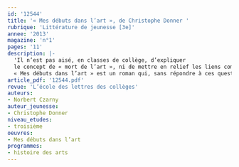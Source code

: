 ```yaml
---
id: '12544'
title: '« Mes débuts dans l’art », de Christophe Donner '
rubrique: 'Littérature de jeunesse [3e]'
annee: '2013'
magazine: 'n°1'
pages: '11'
description: |-
  'Il n’est pas aisé, en classes de collège, d’expliquer
  le concept de « mort de l’art », ni de mettre en relief les liens complexes qui unissent l’art à l’argent. Ce n’est d’ailleurs pas vraiment au programme de l’histoire des arts, à ceci près que les ouvrages consacrés à cette discipline transversale proposent des œuvres de Marcel Duchamp, des artistes pop des années 1960, ainsi que celles d’autres créateurs qui ont questionné l’art et ses rapports à l’argent.
  « Mes débuts dans l’art » est un roman qui, sans répondre à ces questions, a le mérite – par le détour de la fiction et par la voix de son narrateur – de les incarner...'
article_pdf: '12544.pdf'
revue: 'L’école des lettres des collèges'
auteurs:
- Norbert Czarny
auteur_jeunesse:
- Christophe Donner
niveau_etudes:
- troisième
oeuvres:
- Mes débuts dans l’art
programmes:
- histoire des arts
---
```

